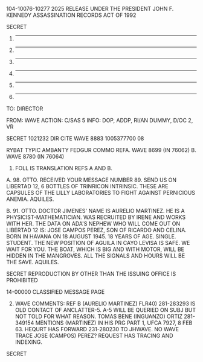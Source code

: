 104-10076-10277
2025 RELEASE UNDER THE PRESIDENT JOHN F. KENNEDY ASSASSINATION RECORDS ACT OF 1992

SECRET
1. _______
2. _______
3. _______
4. _______
5. _______
6. _______

TO: DIRECTOR

FROM: WAVE
ACTION: C/SAS 5
INFO: DOP, ADDP, RI/AN DUMMY, D/OC 2, VR

SECRET 1021232
DIR CITE WAVE 8883
1005377700
08

RYBAT TYPIC AMBANTY FEDGUR COMMO
REFA. WAVE 8699 (IN 76062)
B. WAVE 8780 (IN 76064)

1. FOLL IS TRANSLATION REFS A AND B.

A. 98. OTTO. RECEIVED YOUR MESSAGE NUMBER 89. SEND US ON
LIBERTAD 12, 6 BOTTLES OF TRINRICON INTRINSIC. THESE ARE CAPSULES OF
THE LILLY LABORATORIES TO FIGHT AGAINST PERNICIOUS ANEMIA. AQUILES.

B. 91. OTTO. DOCTOR JIMENES' NAME IS AURELIO MARTINEZ. HE IS
A PHYSICIST-MATHEMATICIAN. WAS RECRUITED BY IRENE AND WORKS WITH HER.
THE DATA ON ADA'S NEPHEW WHO WILL COME OUT ON LIBERTAD 12 IS: JOSE
CAMPOS PEREZ, SON OF RICARDO AND CELINA. BORN IN HAVANA ON 18 AUGUST
1945. 18 YEARS OF AGE. SINGLE. STUDENT. THE NEW POSITION OF AGUILA
IN CAYO LEVISA IS SAFE. WE WAIT FOR YOU. THE BOAT, WHICH IS BIG AND
WITH MOTOR, WILL BE HIDDEN IN THE MANGROVES. ALL THE SIGNALS AND HOURS
WILL BE THE SAVE. AQUILES.

SECRET
REPRODUCTION BY OTHER THAN THE ISSUING OFFICE IS PROHIBITED

14-00000
CLASSIFIED MESSAGE
PAGE

2.  WAVE COMMENTS: REF B (AURELIO MARTINEZ) FLR40) 281-283293 IS
OLD CONTACT OF ANCLATTER-5. A-5 WILL BE QUERIED ON SUBJ BUT NOT TOLD
FOR WHAT REASON. TOMAS BENE (INGUANZO) ORTIZ 281-349154 MENTIONS
(MARTINEZ) IN HIS PRG PART 1, UFCA 7927, 8 FEB 63. HEQURT HAS
FORWARD 231-280230 TO JHWAVE. NO WAVE TRACE JOSE (CAMPOS) PEREZ?
REQUEST HAS TRACING AND INDEXING.

SECRET

